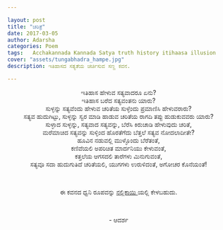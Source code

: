 ```yaml
---

layout: post
title: "ಚರಿತ್ರೆ"
date: 2017-03-05
author: Adarsha
categories: Poem
tags:	Acchakannada Kannada Satya truth history itihaasa illusion
cover: "assets/tungabhadra_hampe.jpg"
description: ಇತಿಹಾಸದ ಸತ್ಯತೆಯ ಚರ್ಚಿಸುವ ಸಣ್ಣ ಕವನ.

---
```


<p align ="center">ಇತಿಹಾಸ ಹೇಳುವ ಸತ್ಯವಾದರೂ ಏನು?<br> 
ಇತಿಹಾಸ ಬರೆದ ಸತ್ಯವಂತನು ಯಾರು?<br> 
ಸುಳ್ಳನ್ನು ಸತ್ಯವೆಂದು ಹೇಳುವ ಚರಿತೆಯ ಸುಳ್ಳೆಂದು ಪ್ರಮಾಣಿಸಿ ಹೇಳುವರಾರು?<br>
ಸತ್ಯವ ಹುದುಗಿಟ್ಟು, ಸುಳ್ಳನ್ನು ಸ್ವರ ಮಾಡಿ ಹಾಡುವ ಚರಿತೆಯ ರಾಗದಿ ತಪ್ಪು ಹುಡುಕುವವರು ಯಾರು?<br> ಸುಳ್ಳಾದ ಸುಳ್ಳನ್ನು, ಸತ್ಯವಾದ ಸತ್ಯವನ್ನು, ಬೆರೆಸಿ ಕಿರುಚಾಡಿ ಹೇಳುವುದು ಚರಿತೆ,<br>ಮರೆಮಾಚಿದ ಸತ್ಯವನ್ನು ಸುಳ್ಳಿಂದ ಹೊರತೆಗೆದು ಬೆತ್ತಲೆ ಸತ್ಯವ ನೋದಲಾದೀತೇ?<br>ಹೂವಿನ ನಡುವಲ್ಲಿ ಮುಳ್ಳೊಂದು ಬೆರೆತಂತೆ,<br> ಕಣಿವೆಯಲಿ ಅಪರಿಚಿತ ಮಾರ್ದನಿಯು ಕೇಳುವಂತೆ,<br> ಕತ್ತಲೆಯ ಆಗಸದಲಿ ತಾರೆಗಳು ಮಿನುಗುವಂತೆ,<br> ಸತ್ಯವೂ ಸದಾ ಹುದುಗುತಿದೆ ಚರಿತೆಯಲಿ, ಯುಗಗಳು ಉರುಳಿದಂತೆ, ಅಗೋಚರ ಕೊನೆಯಂತೆ!
</p><br>
<p align ="center">ಈ ಕವನದ ಧ್ವನಿ ರೂಪವನ್ನು <a href ="https://nallikayi.com/episode-11-charithe/">ನಲ್ಲಿಕಾಯಿ </a>ಯಲ್ಲಿ ಕೇಳಬಹುದು.</p><br>

<p align ="center">- ಆದರ್ಶ</p>


